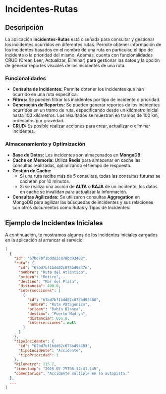 # Incidentes-Rutas

## Descripción

La aplicación **Incidentes-Rutas** está diseñada para consultar y gestionar los incidentes ocurridos en diferentes rutas. Permite obtener información de los incidentes basados en el nombre de una ruta en particular, el tipo de incidente o la prioridad del mismo. Además, cuenta con funcionalidades CRUD (Crear, Leer, Actualizar, Eliminar) para gestionar los datos y la opción de generar reportes visuales de los incidentes de una ruta.

### Funcionalidades

- **Consulta de Incidentes:** Permite obtener los incidentes que han ocurrido en una ruta específica.
- **Filtros:** Se pueden filtrar los incidentes por tipo de incidente o prioridad.
- **Generación de Reportes:** Se pueden generar reportes de los incidentes ocurridos en un tramo de ruta, especificando desde un kilómetro inicial hasta 100 kilómetros. Los resultados se muestran en tramos de 100 km, ordenados por gravedad.
- **CRUD:** Es posible realizar acciones para crear, actualizar o eliminar incidentes.
  
### Almacenamiento y Optimización

- **Base de Datos:** Los incidentes son almacenados en **MongoDB**.
- **Cache en Memoria:** Utiliza **Redis** para almacenar en cache las consultas realizadas, optimizando el tiempo de respuesta. 
- **Gestión de Cache:** 
  - Si una ruta recibe más de 5 consultas, todas las consultas futuras se cachean por 10 minutos.
  - Si se realiza una acción de **ALTA** o **BAJA** de un incidente, los datos en cache se invalidan para actualizar la información.
- **Consultas Agilizadas:** Se utilizaron consultas **Aggregation** en MongoDB para agilizar las búsquedas de incidentes y sus relaciones con otros documentos como Rutas y Tipos de Incidentes.

## Ejemplo de Incidentes Iniciales

A continuación, te mostramos algunos de los incidentes iniciales cargados en la aplicación al arrancar el servicio:

```json
[
  {
    "id": "67bd7bf1bdd82c078bd93488",
    "ruta": {
      "id": "67bd7bf1bdd82c078bd9347e",
      "nombre": "Ruta del Atlántico",
      "origen": "Retiro",
      "destino": "Mar del Plata",
      "distancia": 400.0,
      "intersecciones": [
        {
          "id": "67bd7bf1bdd82c078bd93480",
          "nombre": "Ruta Patagónica",
          "origen": "Bahía Blanca",
          "destino": "Puerto Madryn",
          "distancia": 650.0,
          "intersecciones": null
        }
      ]
    },
    "tipoIncidente": {
      "id": "67bd7bf1bdd82c078bd93483",
      "tipoIncidente": "Accidente",
      "tipoPrioridad": 1
    },
    "kilometro": 115.7,
    "timestamp": "2025-02-25T05:14:41.149",
    "comentarios": "Accidente múltiple en la autopista."
  },
  ...
]
